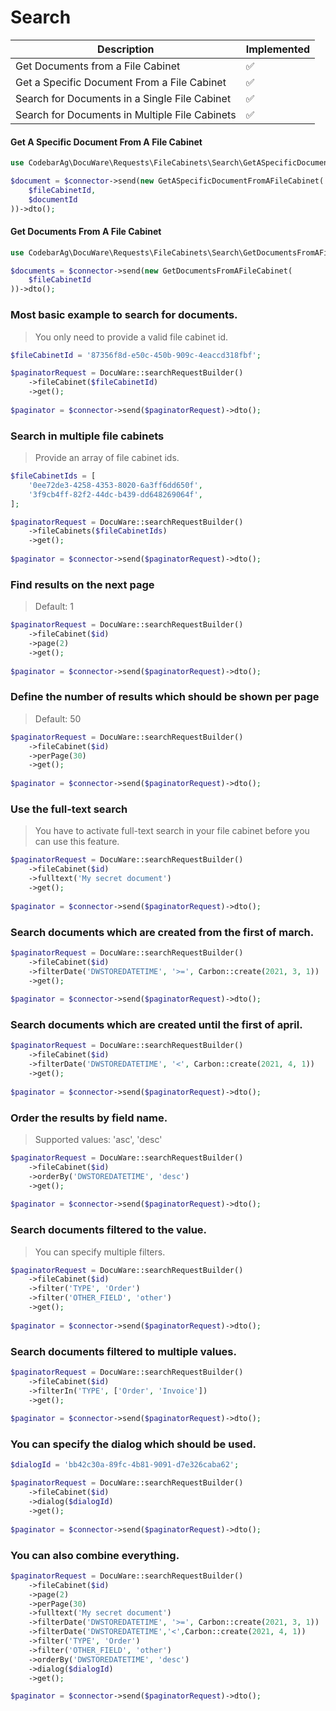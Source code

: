 # Search

| Description                                    | Implemented |
|------------------------------------------------|-------------|
| Get Documents from a File Cabinet              | ✅           |
| Get a Specific Document From a File Cabinet    | ✅           |
| Search for Documents in a Single File Cabinet  | ✅           |
| Search for Documents in Multiple File Cabinets | ✅           |

#### Get A Specific Document From A File Cabinet
```php
use CodebarAg\DocuWare\Requests\FileCabinets\Search\GetASpecificDocumentFromAFileCabinet;

$document = $connector->send(new GetASpecificDocumentFromAFileCabinet(
    $fileCabinetId,
    $documentId
))->dto();
```

####  Get Documents From A File Cabinet
```php
use CodebarAg\DocuWare\Requests\FileCabinets\Search\GetDocumentsFromAFileCabinet;

$documents = $connector->send(new GetDocumentsFromAFileCabinet(
    $fileCabinetId
))->dto();
```

### Most basic example to search for documents.
> You only need to provide a valid file cabinet id.
```php
$fileCabinetId = '87356f8d-e50c-450b-909c-4eaccd318fbf';

$paginatorRequest = DocuWare::searchRequestBuilder()
    ->fileCabinet($fileCabinetId)
    ->get();
    
$paginator = $connector->send($paginatorRequest)->dto();
```

###  Search in multiple file cabinets
> Provide an array of file cabinet ids.
```php
$fileCabinetIds = [
    '0ee72de3-4258-4353-8020-6a3ff6dd650f',
    '3f9cb4ff-82f2-44dc-b439-dd648269064f',
];

$paginatorRequest = DocuWare::searchRequestBuilder()
    ->fileCabinets($fileCabinetIds)
    ->get();
    
$paginator = $connector->send($paginatorRequest)->dto();
```

### Find results on the next page
> Default: 1
```php
$paginatorRequest = DocuWare::searchRequestBuilder()
    ->fileCabinet($id)
    ->page(2)
    ->get();
    
$paginator = $connector->send($paginatorRequest)->dto();
```

### Define the number of results which should be shown per page
> Default: 50
```php
$paginatorRequest = DocuWare::searchRequestBuilder()
    ->fileCabinet($id)
    ->perPage(30)
    ->get();
    
$paginator = $connector->send($paginatorRequest)->dto();
```

### Use the full-text search
> You have to activate full-text search in your file cabinet before you can use this feature.
```php 
$paginatorRequest = DocuWare::searchRequestBuilder()
    ->fileCabinet($id)
    ->fulltext('My secret document')
    ->get();
    
$paginator = $connector->send($paginatorRequest)->dto();
```

### Search documents which are created from the first of march.
```php 
$paginatorRequest = DocuWare::searchRequestBuilder()
    ->fileCabinet($id)
    ->filterDate('DWSTOREDATETIME', '>=', Carbon::create(2021, 3, 1))
    ->get();
    
$paginator = $connector->send($paginatorRequest)->dto();
```

### Search documents which are created until the first of april.
```php 
$paginatorRequest = DocuWare::searchRequestBuilder()
    ->fileCabinet($id)
    ->filterDate('DWSTOREDATETIME', '<', Carbon::create(2021, 4, 1))
    ->get();
    
$paginator = $connector->send($paginatorRequest)->dto();
```

### Order the results by field name.
> Supported values: 'asc', 'desc'
```php
$paginatorRequest = DocuWare::searchRequestBuilder()
    ->fileCabinet($id)
    ->orderBy('DWSTOREDATETIME', 'desc')
    ->get();
    
$paginator = $connector->send($paginatorRequest)->dto();
```

### Search documents filtered to the value.
> You can specify multiple filters.
```php 
$paginatorRequest = DocuWare::searchRequestBuilder()
    ->fileCabinet($id)
    ->filter('TYPE', 'Order')
    ->filter('OTHER_FIELD', 'other')
    ->get();
    
$paginator = $connector->send($paginatorRequest)->dto();
```

### Search documents filtered to multiple values.
```php 
$paginatorRequest = DocuWare::searchRequestBuilder()
    ->fileCabinet($id)
    ->filterIn('TYPE', ['Order', 'Invoice'])
    ->get();
    
$paginator = $connector->send($paginatorRequest)->dto();
```

### You can specify the dialog which should be used.
```php 
$dialogId = 'bb42c30a-89fc-4b81-9091-d7e326caba62';

$paginatorRequest = DocuWare::searchRequestBuilder()
    ->fileCabinet($id)
    ->dialog($dialogId)
    ->get();
    
$paginator = $connector->send($paginatorRequest)->dto();
```

### You can also combine everything.
```php  
$paginatorRequest = DocuWare::searchRequestBuilder()
    ->fileCabinet($id)
    ->page(2)
    ->perPage(30)
    ->fulltext('My secret document')
    ->filterDate('DWSTOREDATETIME', '>=', Carbon::create(2021, 3, 1))
    ->filterDate('DWSTOREDATETIME','<',Carbon::create(2021, 4, 1))
    ->filter('TYPE', 'Order')
    ->filter('OTHER_FIELD', 'other')
    ->orderBy('DWSTOREDATETIME', 'desc')
    ->dialog($dialogId)
    ->get();

$paginator = $connector->send($paginatorRequest)->dto();
```
